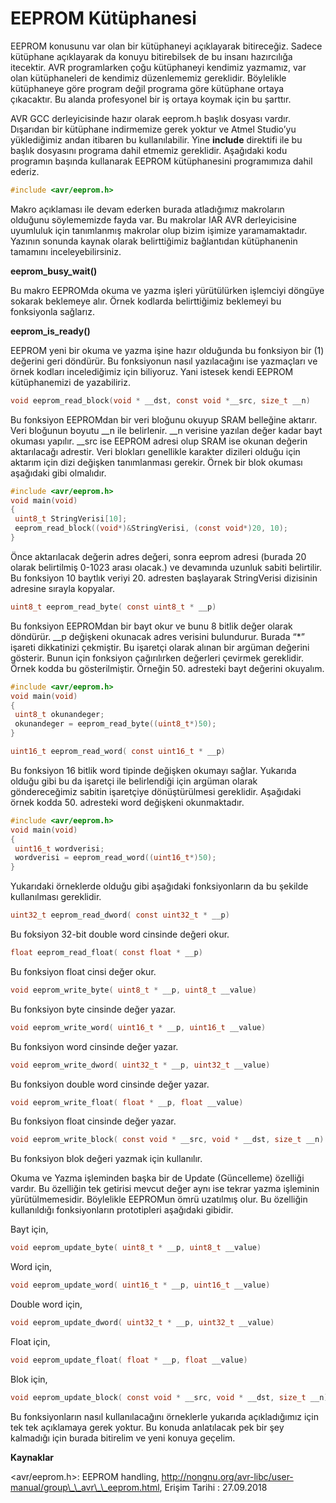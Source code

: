 # EEPROM Kütüphanesi

EEPROM konusunu var olan bir kütüphaneyi açıklayarak bitireceğiz. Sadece kütüphane açıklayarak da konuyu bitirebilsek de bu insanı hazırcılığa itecektir. AVR programlarken çoğu kütüphaneyi kendimiz yazmamız, var olan kütüphaneleri de kendimiz düzenlememiz gereklidir. Böylelikle kütüphaneye göre program değil programa göre kütüphane ortaya çıkacaktır. Bu alanda profesyonel bir iş ortaya koymak için bu şarttır.

AVR GCC derleyicisinde hazır olarak eeprom.h başlık dosyası vardır. Dışarıdan bir kütüphane indirmemize gerek yoktur ve Atmel Studio’yu yüklediğimiz andan itibaren bu kullanılabilir. Yine **include** direktifi ile bu başlık dosyasını programa dahil etmemiz gereklidir. Aşağıdaki kodu programın başında kullanarak EEPROM kütüphanesini programımıza dahil ederiz.

```c
#include <avr/eeprom.h>
```

Makro açıklaması ile devam ederken burada atladığımız makroların olduğunu söylememizde fayda var. Bu makrolar IAR AVR derleyicisine uyumluluk için tanımlanmış makrolar olup bizim işimize yaramamaktadır. Yazının sonunda kaynak olarak belirttiğimiz bağlantıdan kütüphanenin tamamını inceleyebilirsiniz.

**eeprom\_busy\_wait\(\)** 

Bu makro EEPROMda okuma ve yazma işleri yürütülürken işlemciyi döngüye sokarak beklemeye alır. Örnek kodlarda belirttiğimiz beklemeyi bu fonksiyonla sağlarız.

**eeprom\_is\_ready\(\)** 

EEPROM yeni bir okuma ve yazma işine hazır olduğunda bu fonksiyon bir \(1\) değerini geri döndürür. Bu fonksiyonun nasıl yazılacağını ise yazmaçları ve örnek kodları incelediğimiz için biliyoruz. Yani istesek kendi EEPROM kütüphanemizi de yazabiliriz.

```c
void eeprom_read_block(void * __dst, const void *__src, size_t __n)
```

 Bu fonksiyon EEPROMdan bir veri bloğunu okuyup SRAM belleğine aktarır. Veri bloğunun boyutu \_\_n ile belirlenir. \_\_n verisine yazılan değer kadar bayt okuması yapılır. \_\_src ise EEPROM adresi olup SRAM ise okunan değerin aktarılacağı adrestir. Veri blokları genellikle karakter dizileri olduğu için aktarım için dizi değişken tanımlanması gerekir. Örnek bir blok okuması aşağıdaki gibi olmalıdır.

```c
#include <avr/eeprom.h>
void main(void)
{
 uint8_t StringVerisi[10];
 eeprom_read_block((void*)&StringVerisi, (const void*)20, 10);
}
```

 Önce aktarılacak değerin adres değeri, sonra eeprom adresi \(burada 20 olarak belirtilmiş 0-1023 arası olacak.\) ve devamında uzunluk sabiti belirtilir. Bu fonksiyon 10 baytlık veriyi 20. adresten başlayarak StringVerisi dizisinin adresine sırayla kopyalar.

```c
uint8_t eeprom_read_byte( const uint8_t * __p)
```

 Bu fonksiyon EEPROMdan bir bayt okur ve bunu 8 bitlik değer olarak döndürür. \_\_p değişkeni okunacak adres verisini bulundurur. Burada “\*” işareti dikkatinizi çekmiştir. Bu işaretçi olarak alınan bir argüman değerini gösterir. Bunun için fonksiyon çağırılırken değerleri çevirmek gereklidir. Örnek kodda bu gösterilmiştir. Örneğin 50. adresteki bayt değerini okuyalım.

```c
#include <avr/eeprom.h>
void main(void)
{
 uint8_t okunandeger;
 okunandeger = eeprom_read_byte((uint8_t*)50);
}
```

```c
uint16_t eeprom_read_word( const uint16_t * __p)
```

 Bu fonksiyon 16 bitlik word tipinde değişken okumayı sağlar. Yukarıda olduğu gibi bu da işaretçi ile belirlendiği için argüman olarak göndereceğimiz sabitin işaretçiye dönüştürülmesi gereklidir. Aşağıdaki örnek kodda 50. adresteki word değişkeni okunmaktadır.

```c
#include <avr/eeprom.h>
void main(void)
{
 uint16_t wordverisi;
 wordverisi = eeprom_read_word((uint16_t*)50);
}
```

Yukarıdaki örneklerde olduğu gibi aşağıdaki fonksiyonların da bu şekilde kullanılması gereklidir.

```c
uint32_t eeprom_read_dword( const uint32_t * __p)
```

 Bu foksiyon 32-bit double word cinsinde değeri okur.

```c
float eeprom_read_float( const float * __p)
```

 Bu fonksiyon float cinsi değer okur.

```c
void eeprom_write_byte( uint8_t * __p, uint8_t __value)
```

 Bu fonksiyon byte cinsinde değer yazar.

```c
void eeprom_write_word( uint16_t * __p, uint16_t __value)
```

 Bu fonksiyon word cinsinde değer yazar.

```c
void eeprom_write_dword( uint32_t * __p, uint32_t __value)
```

 Bu fonksiyon double word cinsinde değer yazar.

```c
void eeprom_write_float( float * __p, float __value)
```

 Bu fonksiyon float cinsinde değer yazar.

```c
void eeprom_write_block( const void * __src, void * __dst, size_t __n)
```

Bu fonksiyon blok değeri yazmak için kullanılır.

Okuma ve Yazma işleminden başka bir de Update \(Güncelleme\) özelliği vardır. Bu özelliğin tek getirisi mevcut değer aynı ise tekrar yazma işleminin yürütülmemesidir. Böylelikle EEPROMun ömrü uzatılmış olur.  Bu özelliğin kullanıldığı fonksiyonların prototipleri aşağıdaki gibidir.

Bayt için,

```c
void eeprom_update_byte( uint8_t * __p, uint8_t __value)
```

 Word için,

```c
void eeprom_update_word( uint16_t * __p, uint16_t __value)
```

 Double word için,

```c
void eeprom_update_dword( uint32_t * __p, uint32_t __value)
```

 Float için,

```c
void eeprom_update_float( float * __p, float __value)
```

 Blok için,

```c
void eeprom_update_block( const void * __src, void * __dst, size_t __n)
```

 Bu fonksiyonların nasıl kullanılacağını örneklerle yukarıda açıkladığımız için tek tek açıklamaya gerek yoktur. Bu konuda anlatılacak pek bir şey kalmadığı için burada bitirelim ve yeni konuya geçelim.

**Kaynaklar**

&lt;avr/eeprom.h&gt;: EEPROM handling, http://nongnu.org/avr-libc/user-manual/group\_\_avr\_\_eeprom.html, Erişim Tarihi : 27.09.2018

